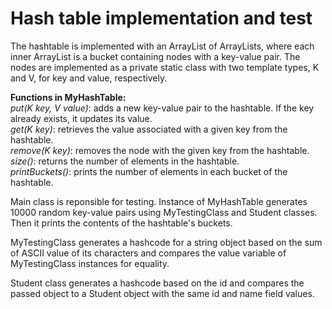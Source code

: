 # Hash table implementation and test
The hashtable is implemented with an ArrayList of ArrayLists, where each inner ArrayList is a bucket containing nodes with a key-value pair. The nodes are implemented as a private static class with two template types, K and V, for key and value, respectively.

**Functions in MyHashTable:**   
_put(K key, V value)_: adds a new key-value pair to the hashtable. If the key already exists, it updates its value.     
_get(K key)_: retrieves the value associated with a given key from the hashtable.   
_remove(K key)_: removes the node with the given key from the hashtable.    
_size()_: returns the number of elements in the hashtable.  
_printBuckets()_: prints the number of elements in each bucket of the hashtable.

Main class is reponsible for testing. Instance of MyHashTable generates 10000 random key-value pairs using MyTestingClass and Student classes. Then it prints the contents of the hashtable's buckets. 

MyTestingClass generates a hashcode for a string object based on the sum of ASCII value of its characters and compares the value variable of MyTestingClass instances for equality. 

Student class generates a hashcode based on the id and compares the passed object to a Student object with the same id and name field values.
